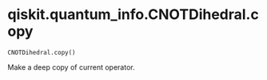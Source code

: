 # qiskit.quantum\_info.CNOTDihedral.copy

`CNOTDihedral.copy()`

Make a deep copy of current operator.
